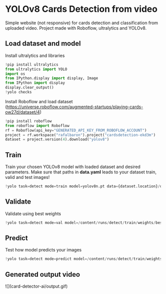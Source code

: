 <h1>YOLOv8 Cards Detection from video</h1>
<p>Simple website (not responsive) for cards detection and classification from uploaded video. Project made with Roboflow, ultralytics and YOLOv8. </p>
<h2>Load dataset and model</h2>

Install ultralytics and libraries
``` python
!pip install ultralytics
from ultralytics import YOLO
import os
from IPython.display import display, Image
from IPython import display
display.clear_output()
!yolo checks
```

Install Roboflow and load dataset (https://universe.roboflow.com/augmented-startups/playing-cards-ow27d/dataset/4)
``` python
!pip install roboflow
from roboflow import Roboflow
rf = Roboflow(api_key="GENERATED_API_KEY_FROM_ROBOFLOW_ACCOUNT")
project = rf.workspace("rafalbaron").project("cardsdetection-ekd3m")
dataset = project.version(4).download("yolov8")
```

<h2>Train</h2>

Train your chosen YOLOv8 model with loaded dataset and desired parameters. Make sure that paths in <b>data.yaml</b> leads to your dataset train, valid and test images!
``` python
!yolo task=detect mode=train model=yolov8n.pt data={dataset.location}/data.yaml epochs=30 imgsz=640
```

<h2>Validate</h2>

Validate using best weights
``` python
!yolo task=detect mode=val model=/content/runs/detect/train/weights/best.pt data={dataset.location}/data.yaml
```

<h2>Predict</h2>

Test how model predicts your images
``` python
!yolo task=detect mode=predict model=/content/runs/detect/train/weights/best.pt conf=0.6 source=/path/to/your/image
```

<h2>Generated output video</h2>
![](card-detector-ai/output.gif)

